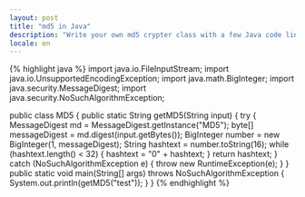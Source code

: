 ```yaml
---
layout: post
title: "md5 in Java"
description: "Write your own md5 crypter class with a few Java code lines"
locale: en
---
```


{% highlight java %}
import java.io.FileInputStream;
import java.io.UnsupportedEncodingException;
import java.math.BigInteger;
import java.security.MessageDigest;
import java.security.NoSuchAlgorithmException;

public class MD5 {
  public static String getMD5(String input) {
    try {
      MessageDigest md = MessageDigest.getInstance("MD5");
      byte[] messageDigest = md.digest(input.getBytes());
      BigInteger number = new BigInteger(1, messageDigest);
      String hashtext = number.toString(16);
      while (hashtext.length() < 32) {
          hashtext = "0" + hashtext;
      }
      return hashtext;
    }
    catch (NoSuchAlgorithmException e) {
        throw new RuntimeException(e);
    }
  }
  public static void main(String[] args) throws NoSuchAlgorithmException {
      System.out.println(getMD5("test"));
  }
}
{% endhighlight %}
